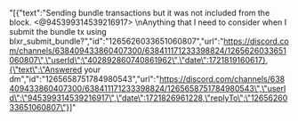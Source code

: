"[{\"text\":\"Sending bundle transactions but it was not included from the block. <@945399314539216917> \\nAnything that I need to consider when I submit the bundle tx using blxr_submit_bundle?\",\"id\":\"1265626033651060807\",\"url\":\"https://discord.com/channels/638409433860407300/638411171233398824/1265626033651060807\",\"userId\":\"402892860740861962\",\"date\":1721819160617},{\"text\":\"Answered your dm\",\"id\":\"1265658751784980543\",\"url\":\"https://discord.com/channels/638409433860407300/638411171233398824/1265658751784980543\",\"userId\":\"945399314539216917\",\"date\":1721826961228,\"replyTo\":\"1265626033651060807\"}]"